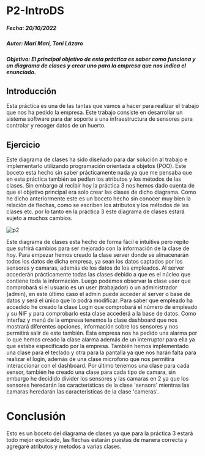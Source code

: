 # P2-IntroDS

##### Fecha: 20/10/2022
##### Autor: Marí Marí, Toni Lázaro
##### Objetivo: El principal objetivo de esta práctica es saber como funciona y un diagrama de clases y crear uno para la empresa que nos indica el enunciado.

## Introducción
Esta práctica es una de las tantas que vamos a hacer para realizar el trabajo que nos ha pedido la empresa. Este trabajo consiste en desarrollar un sistema software para dar soporte a una infraestructura de sensores para controlar y recoger datos de un huerto.

## Ejercicio
Este diagrama de clases ha sido diseñado para dar solución al trabajo e implementarlo utilizando programación orientada a objetos (POO). Este boceto esta hecho sin saber prácticamente nada ya que me pensaba que en esta práctica también se pedían los atributos y los métodos de las clases. Sin embargo al recibir hoy la práctica 3 nos hemos dado cuenta de que el objetivo principal era solo crear las clases de dicho diagrama. Como he dicho anteriormente este es un boceto hecho sin conocer muy bien la relación de flechas, como se escriben los atributos y los métodos de las clases etc. por lo tanto en la práctica 3 este diagrama de clases estará sujeto a muchos cambios.

![p2](https://user-images.githubusercontent.com/92941378/197017890-090ae839-c454-4523-9955-b12d3b845e53.jpg)


Este diagrama de clases esta hecho de forma fácil e intuitiva pero repito que sufrirá cambios para ser mejorado con la información de la clase de hoy. Para empezar hemos creado la clase server donde se almacenarán todos los datos de dicha empresa, ya sean los datos captados por los sensores y camaras, además de los datos de los empleados. Al server accederán prácticamente todas las clases debido a que es el núcleo que contiene toda la información. Luego podemos observar la clase user que comprobará si el usuario es un user (trabajador) o un administrador (admin), en este último caso el admin puede acceder al server o base de datos y será el único que lo podrá modificar. Para saber que empleado ha accedido he creado la clase Login que comprobará el número de empleado y su NIF y para comprobarlo esta clase accederá a la base de datos. Como interfaz y menú de la empresa tenemos la clase dashboard que nos mostrará diferentes opciones, información sobre los sensores y nos permitirá salir de este también. Esta empresa nos ha pedido una alarma por lo que hemos creado la clase alarma además de un interruptor para ella ya que estaba especificado por la empresa. También hemos implementado una clase para el teclado y otra para la pantalla ya que nos harán falta para realizar el login, además de una clase microfono que nos permitira interaccionar con el dashboard. Por último tenemos una clase para cada sensor, también he creado una clase para cada tipo de camara, sin embargo he decidido divider los sensores y las camaras en 2 ya que los sensores heredarán las características de la clase 'sensors' mientras las camaras heredarán las características de la clase 'cameras'.


# Conclusión

Esto es un boceto del diagrama de clases ya que para la práctica 3 estará todo mejor explicado, las flechas estarán puestas de manera correcta y agregaré atributos y metodos a varias clases. 
